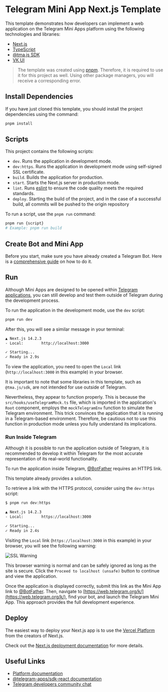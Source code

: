 # Telegram Mini App Next.js Template

This template demonstrates how developers can implement a web application on the Telegram
Mini Apps platform using the following technologies and libraries:

- [Next.js](https://nextjs.org/)
- [TypeScript](https://www.typescriptlang.org/)
- [@tma.js SDK](https://docs.telegram-mini-apps.com/packages/tma-js-sdk)
- [VK UI](https://vkcom.github.io/VKUI)

> The template was created using [pnpm](https://pnpm.io/). Therefore, it is required to use
> it for this project as well. Using other package managers, you will receive a corresponding error.

## Install Dependencies

If you have just cloned this template, you should install the project dependencies using the
command:

```Bash
pnpm install
```

## Scripts

This project contains the following scripts:

- `dev`. Runs the application in development mode.
- `dev:https`. Runs the application in development mode using self-signed SSL certificate.
- `build`. Builds the application for production.
- `start`. Starts the Next.js server in production mode.
- `lint`. Runs [eslint](https://eslint.org/) to ensure the code quality meets the required
  standards.
- `deploy`. Starting the build of the project, and in the case of a successful build, 
  all commits will be pushed to the origin repository

To run a script, use the `pnpm run` command:

```Bash
pnpm run {script}
# Example: pnpm run build
```

## Create Bot and Mini App

Before you start, make sure you have already created a Telegram Bot. Here is
a [comprehensive guide](https://docs.telegram-mini-apps.com/platform/creating-new-app) on how to
do it.

## Run

Although Mini Apps are designed to be opened
within [Telegram applications](https://docs.telegram-mini-apps.com/platform/about#supported-applications),
you can still develop and test them outside of Telegram during the development process.

To run the application in the development mode, use the `dev` script:

```bash
pnpm run dev
```

After this, you will see a similar message in your terminal:

```bash
▲ Next.js 14.2.3
- Local:        http://localhost:3000

✓ Starting...
✓ Ready in 2.9s
```

To view the application, you need to open the `Local`
link (`http://localhost:3000` in this example) in your browser.

It is important to note that some libraries in this template, such as `@tma.js/sdk`, are not
intended for use outside of Telegram.

Nevertheless, they appear to function properly. This is because the `src/hooks/useTelegramMock.ts`
file, which is imported in the application's `Root` component, employs the `mockTelegramEnv`
function to simulate the Telegram environment. This trick convinces the application that it is
running in a Telegram-based environment. Therefore, be cautious not to use this function in
production mode unless you fully understand its implications.

### Run Inside Telegram

Although it is possible to run the application outside of Telegram, it is recommended to develop it
within Telegram for the most accurate representation of its real-world functionality.

To run the application inside Telegram, [@BotFather](https://t.me/botfather) requires an HTTPS link.

This template already provides a solution.

To retrieve a link with the HTTPS protocol, consider using the `dev:https` script:

```bash
$ pnpm run dev:https

▲ Next.js 14.2.3
- Local:        https://localhost:3000

✓ Starting...
✓ Ready in 2.4s
```

Visiting the `Local` link (`https://localhost:3000` in this example) in your
browser, you will see the following warning:

![SSL Warning](assets/ssl-warning.png)

This browser warning is normal and can be safely ignored as long as the site is secure. Click
the `Proceed to localhost (unsafe)` button to continue and view the application.

Once the application is displayed correctly, submit this link as the Mini App link
to [@BotFather](https://t.me/botfather). Then, navigate
to [https://web.telegram.org/k/](https://web.telegram.org/k/), find your bot, and launch the
Telegram Mini App. This approach provides the full development experience.


## Deploy

The easiest way to deploy your Next.js app is to use
the [Vercel Platform](https://vercel.com/new?utm_medium=default-template&filter=next.js&utm_source=create-next-app&utm_campaign=create-next-app-readme)
from the creators of Next.js.

Check out the [Next.js deployment documentation](https://nextjs.org/docs/deployment) for more
details.

## Useful Links

- [Platform documentation](https://docs.telegram-mini-apps.com/)
- [@telegram-apps/sdk-react documentation](https://docs.telegram-mini-apps.com/packages/tma-js-sdk-react)
- [Telegram developers community chat](https://t.me/devs)

